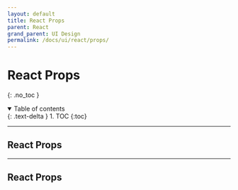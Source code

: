 ```yaml
---
layout: default
title: React Props
parent: React
grand_parent: UI Design
permalink: /docs/ui/react/props/
---
```



# React Props

{: .no_toc }

<details open markdown="block">
  <summary>
    Table of contents
  </summary>
  {: .text-delta }
1. TOC
{:toc}
</details>

 
---

## React Props

 
---

## React Props

 
